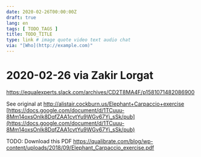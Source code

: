 ```yaml
---
date: 2020-02-26T00:00:00Z
draft: true
lang: en
tags: [ TODO_TAGS ]
title: TODO_TITLE
type: link # image quote video text audio chat
via: "[Who](http://example.com)"
---
```



# 2020-02-26 via Zakir Lorgat
https://equalexperts.slack.com/archives/CD2T8MA4F/p1581071482086900

See original at http://alistair.cockburn.us/Elephant+Carpaccio+exercise
[https://docs.google.com/document/d/1TCuuu-8Mm14oxsOnlk8DqfZAA1cvtYu9WGv67Yj_sSk/pub](https://docs.google.com/document/d/1TCuuu-8Mm14oxsOnlk8DqfZAA1cvtYu9WGv67Yj_sSk/pub)

TODO: Download this PDF https://qualibrate.com/blog/wp-content/uploads/2018/09/Elephant_Carpaccio_exercise.pdf
